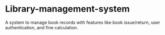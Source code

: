 # Library-management-system
A system to manage book records with features like book issue/return, user authentication, and fine calculation.

